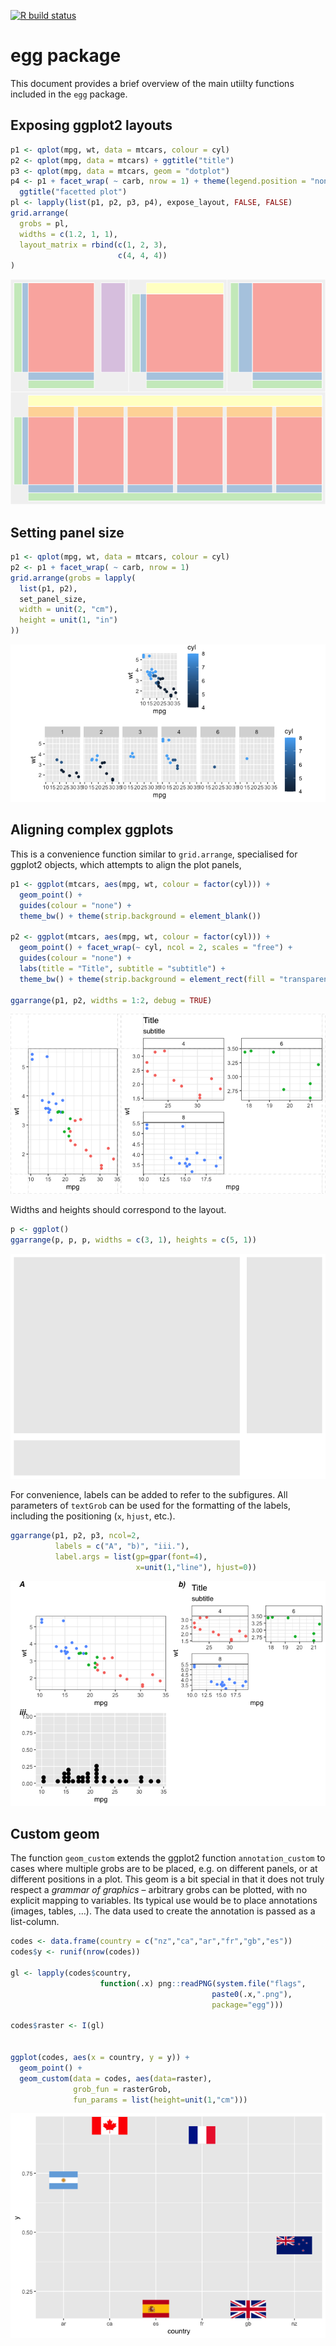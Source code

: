 
[![R build
status](https://github.com/baptiste/egg/workflows/R-CMD-check/badge.svg)](https://github.com/baptiste/egg/actions)

<!-- README.md is generated from README.Rmd. Please edit that file -->

# egg package

This document provides a brief overview of the main utiilty functions
included in the `egg` package.

## Exposing ggplot2 layouts

``` r
p1 <- qplot(mpg, wt, data = mtcars, colour = cyl)
p2 <- qplot(mpg, data = mtcars) + ggtitle("title")
p3 <- qplot(mpg, data = mtcars, geom = "dotplot")
p4 <- p1 + facet_wrap( ~ carb, nrow = 1) + theme(legend.position = "none") +
  ggtitle("facetted plot")
pl <- lapply(list(p1, p2, p3, p4), expose_layout, FALSE, FALSE)
grid.arrange(
  grobs = pl,
  widths = c(1.2, 1, 1),
  layout_matrix = rbind(c(1, 2, 3),
                        c(4, 4, 4))
)
```

![](tools/README/layout-1.png)<!-- -->

## Setting panel size

``` r
p1 <- qplot(mpg, wt, data = mtcars, colour = cyl)
p2 <- p1 + facet_wrap( ~ carb, nrow = 1)
grid.arrange(grobs = lapply(
  list(p1, p2),
  set_panel_size,
  width = unit(2, "cm"),
  height = unit(1, "in")
))
```

![](tools/README/panel-1.png)<!-- -->

## Aligning complex ggplots

This is a convenience function similar to `grid.arrange`, specialised
for ggplot2 objects, which attempts to align the plot panels,

``` r
p1 <- ggplot(mtcars, aes(mpg, wt, colour = factor(cyl))) +
  geom_point() +
  guides(colour = "none") +
  theme_bw() + theme(strip.background = element_blank())

p2 <- ggplot(mtcars, aes(mpg, wt, colour = factor(cyl))) +
  geom_point() + facet_wrap(~ cyl, ncol = 2, scales = "free") +
  guides(colour = "none") +
  labs(title = "Title", subtitle = "subtitle") +
  theme_bw() + theme(strip.background = element_rect(fill = "transparent"))

ggarrange(p1, p2, widths = 1:2, debug = TRUE)
```

![](tools/README/ggarrange-1.png)<!-- -->

Widths and heights should correspond to the layout.

``` r
p <- ggplot()
ggarrange(p, p, p, widths = c(3, 1), heights = c(5, 1))
```

![](tools/README/ggarrangelayout-1.png)<!-- -->

For convenience, labels can be added to refer to the subfigures. All
parameters of `textGrob` can be used for the formatting of the labels,
including the positioning (`x`, `hjust`, etc.).

``` r
ggarrange(p1, p2, p3, ncol=2,
          labels = c("A", "b)", "iii."), 
          label.args = list(gp=gpar(font=4), 
                            x=unit(1,"line"), hjust=0))
```

![](tools/README/ggarrangelabels-1.png)<!-- -->

## Custom geom

The function `geom_custom` extends the ggplot2 function
`annotation_custom` to cases where multiple grobs are to be placed,
e.g. on different panels, or at different positions in a plot. This
geom is a bit special in that it does not truly respect a *grammar of
graphics* – arbitrary grobs can be plotted, with no explicit mapping to
variables. Its typical use would be to place annotations (images,
tables, …). The data used to create the annotation is passed as a
list-column.

``` r
codes <- data.frame(country = c("nz","ca","ar","fr","gb","es"))
codes$y <- runif(nrow(codes))

gl <- lapply(codes$country, 
                    function(.x) png::readPNG(system.file("flags", 
                                             paste0(.x,".png"),
                                             package="egg")))

codes$raster <- I(gl)


ggplot(codes, aes(x = country, y = y)) + 
  geom_point() +
  geom_custom(data = codes, aes(data=raster), 
              grob_fun = rasterGrob, 
              fun_params = list(height=unit(1,"cm")))
```

![](tools/README/custompics-1.png)<!-- -->
